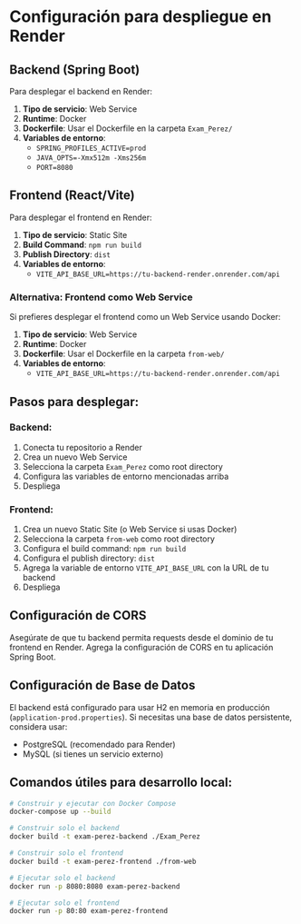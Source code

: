 # Configuración para despliegue en Render

## Backend (Spring Boot)
Para desplegar el backend en Render:

1. **Tipo de servicio**: Web Service
2. **Runtime**: Docker
3. **Dockerfile**: Usar el Dockerfile en la carpeta `Exam_Perez/`
4. **Variables de entorno**:
   - `SPRING_PROFILES_ACTIVE=prod`
   - `JAVA_OPTS=-Xmx512m -Xms256m`
   - `PORT=8080`

## Frontend (React/Vite)
Para desplegar el frontend en Render:

1. **Tipo de servicio**: Static Site
2. **Build Command**: `npm run build`
3. **Publish Directory**: `dist`
4. **Variables de entorno**:
   - `VITE_API_BASE_URL=https://tu-backend-render.onrender.com/api`

### Alternativa: Frontend como Web Service
Si prefieres desplegar el frontend como un Web Service usando Docker:

1. **Tipo de servicio**: Web Service
2. **Runtime**: Docker
3. **Dockerfile**: Usar el Dockerfile en la carpeta `from-web/`
4. **Variables de entorno**:
   - `VITE_API_BASE_URL=https://tu-backend-render.onrender.com/api`

## Pasos para desplegar:

### Backend:
1. Conecta tu repositorio a Render
2. Crea un nuevo Web Service
3. Selecciona la carpeta `Exam_Perez` como root directory
4. Configura las variables de entorno mencionadas arriba
5. Despliega

### Frontend:
1. Crea un nuevo Static Site (o Web Service si usas Docker)
2. Selecciona la carpeta `from-web` como root directory
3. Configura el build command: `npm run build`
4. Configura el publish directory: `dist`
5. Agrega la variable de entorno `VITE_API_BASE_URL` con la URL de tu backend
6. Despliega

## Configuración de CORS
Asegúrate de que tu backend permita requests desde el dominio de tu frontend en Render.
Agrega la configuración de CORS en tu aplicación Spring Boot.

## Configuración de Base de Datos
El backend está configurado para usar H2 en memoria en producción (`application-prod.properties`).
Si necesitas una base de datos persistente, considera usar:
- PostgreSQL (recomendado para Render)
- MySQL (si tienes un servicio externo)

## Comandos útiles para desarrollo local:

```bash
# Construir y ejecutar con Docker Compose
docker-compose up --build

# Construir solo el backend
docker build -t exam-perez-backend ./Exam_Perez

# Construir solo el frontend  
docker build -t exam-perez-frontend ./from-web

# Ejecutar solo el backend
docker run -p 8080:8080 exam-perez-backend

# Ejecutar solo el frontend
docker run -p 80:80 exam-perez-frontend
```

